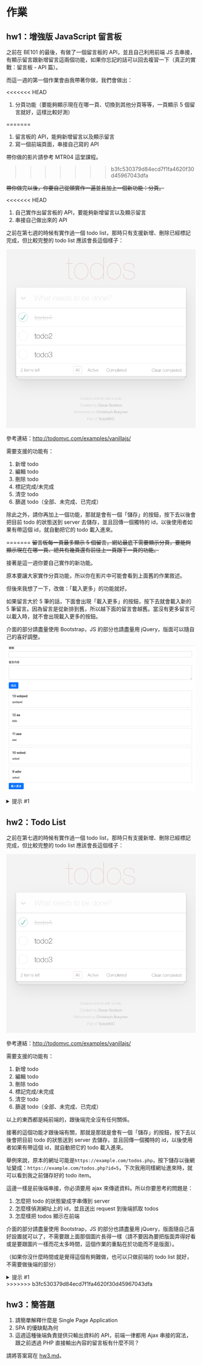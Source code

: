 # 作業

## hw1：增強版 JavaScript 留言板

之前在 BE101 的最後，有做了一個留言板的 API，並且自己利用前端 JS 去串接，有顯示留言跟新增留言這兩個功能，如果你忘記的話可以回去複習一下（真正的實戰：留言板 - API 篇）。

而這一週的第一個作業會由我帶著你做，我們會做出：

<<<<<<< HEAD
1. 分頁功能（要能夠顯示現在在哪一頁、切換到其他分頁等等，一頁顯示 5 個留言就好，這樣比較好測）

=======
1. 留言板的 API，能夠新增留言以及顯示留言
2. 寫一個前端頁面，串接自己寫的 API

帶你做的影片請參考 MTR04 這堂課程。
>>>>>>> b3fc530379d84ecd7f1fa4620f30d45967043dfa

~~帶你做完以後，你要自己從頭實作一遍並且加上一個新功能：分頁。~~

<<<<<<< HEAD
1. 自己實作出留言板的 API，要能夠新增留言以及顯示留言
2. 串接自己做出來的 API



之前在第七週的時候有實作過一個 todo list，那時只有支援新增、刪除已經標記完成，但比較完整的 todo list 應該會長這個樣子：

![](todo.png)

參考連結：http://todomvc.com/examples/vanillajs/

需要支援的功能有：

1. 新增 todo
2. 編輯 todo
3. 刪除 todo
4. 標記完成/未完成
5. 清空 todo
6. 篩選 todo（全部、未完成、已完成）

除此之外，請你再加上一個功能，那就是會有一個「儲存」的按鈕，按下去以後會把目前 todo 的狀態送到 server 去儲存，並且回傳一個獨特的 id，以後使用者如果有帶這個 id，就自動把它的 todo 載入進來。


=======
~~留言板每一頁最多顯示 5 個留言，網站最底下需要顯示分頁，要能夠顯示現在在哪一頁、總共有幾頁還有前往上一頁跟下一頁的功能。~~

接著是這一週你要自己實作的新功能。

原本要讓大家實作分頁功能，所以你在影片中可能會看到上面舊的作業敘述。

但後來我想了一下，改做：「載入更多」的功能就好。  

如果留言大於 5 筆的話，下面會出現「載入更多」的按鈕，按下去就會載入新的 5 筆留言。因為留言是從新排到舊，所以越下面的留言會越舊。當沒有更多留言可以載入時，就不會出現載入更多的按鈕。

介面的部分請盡量使用 Bootstrap，JS 的部分也請盡量用 jQuery，版面可以隨自己的喜好調整。

![](comments.png)

<details>
  <summary>提示 #1</summary>
  
  在實作以前可以搜尋關鍵字：「cursor based pagination」，或者是參考底下資料：

1. [API做翻页的两种思路](https://www.cnblogs.com/cgzl/p/10706881.html)
2. [How to do Pagination?](https://b96016.gitlab.io/post/how-to-pagination/)
3. [Pagination with Relative Cursors](https://engineering.shopify.com/blogs/engineering/pagination-relative-cursors)

</details>

## hw2：Todo List

之前在第七週的時候有實作過一個 todo list，那時只有支援新增、刪除已經標記完成，但比較完整的 todo list 應該會長這個樣子：

![](todo.png)

參考連結：http://todomvc.com/examples/vanillajs/

需要支援的功能有：

1. 新增 todo
2. 編輯 todo
3. 刪除 todo
4. 標記完成/未完成
5. 清空 todo
6. 篩選 todo（全部、未完成、已完成）

以上的東西都是純前端的，跟後端完全沒有任何關係。

接著的這個功能才跟後端有關，那就是那就是會有一個「儲存」的按鈕，按下去以後會把目前 todo 的狀態送到 server 去儲存，並且回傳一個獨特的 id，以後使用者如果有帶這個 id，就自動把它的 todo 載入進來。

舉例來說，原本的網址可能是`https://example.com/todos.php`，按下儲存以後網址變成：`https://example.com/todos.php?id=5`，下次我用同樣網址進來時，就可以看到我之前儲存好的 todo item。

這邊一樣是前後端串接，你必須要用 ajax 來傳遞資料。所以你要思考的問題是：

1. 怎麼把 todo 的狀態變成字串傳到 server
2. 怎麼樣偵測網址上的 id，並且送出 request 到後端抓取 todos
3. 怎麼樣把 todos 顯示在前端

介面的部分請盡量使用 Bootstrap，JS 的部分也請盡量用 jQuery，版面隨自己喜好設置就可以了，不需要跟上面那個圖片長得一樣（請不要因為要把版面弄得好看或是要跟圖片一樣而花太多時間，這個作業的重點在於功能而不是版面）。

（如果你沒什麼時間或是覺得這個有夠難做，也可以只做前端的 todo list 就好，不需要做後端的部分）

<details>
  <summary>提示 #1</summary>
  
  你可能會思考說要怎麼把 todos 的狀態存起來，其實你只要在前端用 JSON.stringify，把 todos 變成一個 JSON 字串送到後端存起來就好。

  要恢復時就可以從後端拿資料，JSON.parse 之後你就有了 todos 的狀態。

</details>
>>>>>>> b3fc530379d84ecd7f1fa4620f30d45967043dfa

## hw3：簡答題

1. 請簡單解釋什麼是 Single Page Application
2. SPA 的優缺點為何
3. 這週這種後端負責提供只輸出資料的 API，前端一律都用 Ajax 串接的寫法，跟之前透過 PHP 直接輸出內容的留言板有什麼不同？

請將答案寫在 [hw3.md](hw3.md)。
